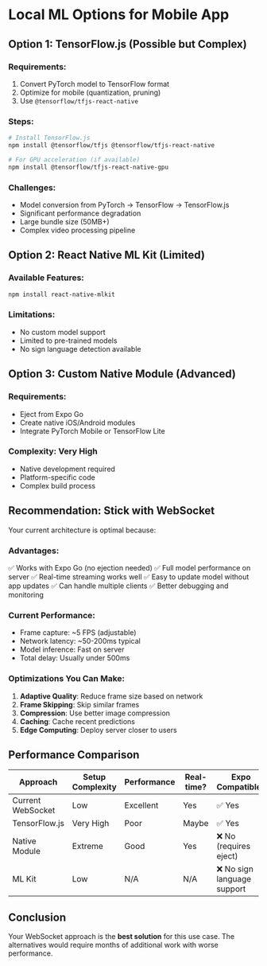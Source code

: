 # Local ML Options for Mobile App

## Option 1: TensorFlow.js (Possible but Complex)

### Requirements:
1. Convert PyTorch model to TensorFlow format
2. Optimize for mobile (quantization, pruning)
3. Use `@tensorflow/tfjs-react-native`

### Steps:
```bash
# Install TensorFlow.js
npm install @tensorflow/tfjs @tensorflow/tfjs-react-native

# For GPU acceleration (if available)
npm install @tensorflow/tfjs-react-native-gpu
```

### Challenges:
- Model conversion from PyTorch → TensorFlow → TensorFlow.js
- Significant performance degradation
- Large bundle size (50MB+)
- Complex video processing pipeline

## Option 2: React Native ML Kit (Limited)

### Available Features:
```bash
npm install react-native-mlkit
```

### Limitations:
- No custom model support
- Limited to pre-trained models
- No sign language detection available

## Option 3: Custom Native Module (Advanced)

### Requirements:
- Eject from Expo Go
- Create native iOS/Android modules
- Integrate PyTorch Mobile or TensorFlow Lite

### Complexity: Very High
- Native development required
- Platform-specific code
- Complex build process

## Recommendation: Stick with WebSocket

Your current architecture is optimal because:

### Advantages:
✅ Works with Expo Go (no ejection needed)
✅ Full model performance on server
✅ Real-time streaming works well
✅ Easy to update model without app updates
✅ Can handle multiple clients
✅ Better debugging and monitoring

### Current Performance:
- Frame capture: ~5 FPS (adjustable)
- Network latency: ~50-200ms typical
- Model inference: Fast on server
- Total delay: Usually under 500ms

### Optimizations You Can Make:
1. **Adaptive Quality**: Reduce frame size based on network
2. **Frame Skipping**: Skip similar frames
3. **Compression**: Use better image compression
4. **Caching**: Cache recent predictions
5. **Edge Computing**: Deploy server closer to users

## Performance Comparison

| Approach | Setup Complexity | Performance | Real-time? | Expo Compatible? |
|----------|------------------|-------------|------------|------------------|
| Current WebSocket | Low | Excellent | Yes | ✅ Yes |
| TensorFlow.js | Very High | Poor | Maybe | ✅ Yes |
| Native Module | Extreme | Good | Yes | ❌ No (requires eject) |
| ML Kit | Low | N/A | N/A | ❌ No sign language support |

## Conclusion

Your WebSocket approach is the **best solution** for this use case. The alternatives would require months of additional work with worse performance.
